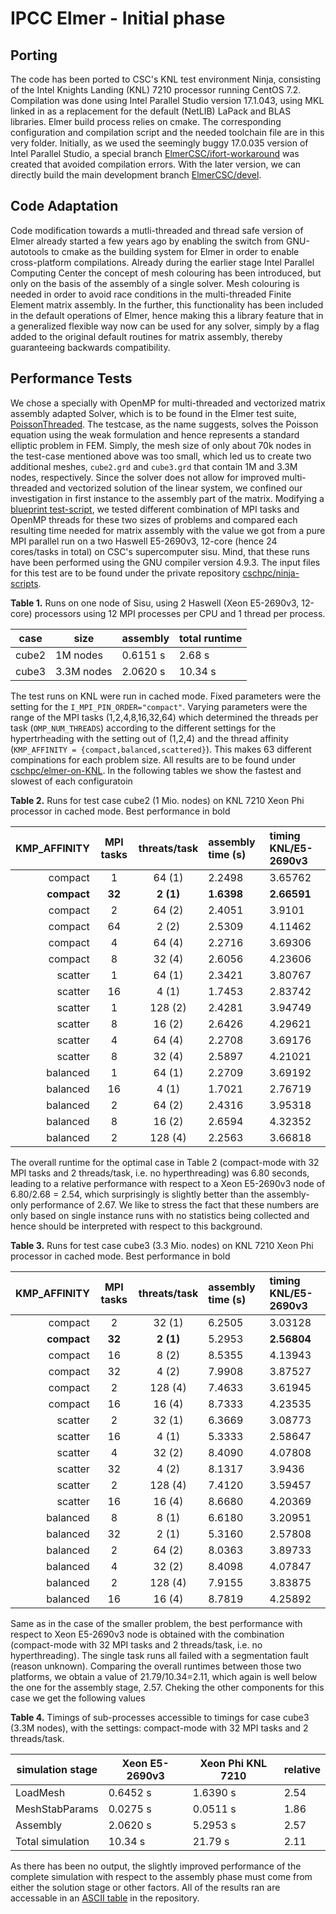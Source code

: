 # IPCC Elmer - Initial phase 

## Porting
 
The code has been ported to CSC's KNL test environment Ninja, consisting of the Intel Knights Landing
(KNL) 7210  processor running CentOS 7.2. Compilation was done using Intel Parallel Studio version 17.1.043,
using MKL linked in as a replacement for the default (NetLIB) LaPack and BLAS libraries. Elmer build process
relies on cmake. The corresponding configuration and compilation script and the needed toolchain file are in
this very folder. Initially, as we used the seemingly buggy 17.0.035 version of Intel Parallel Studio, a 
special branch [ElmerCSC/ifort-workaround](https://github.com/ElmerCSC/elmerfem/tree/ifort-workaround) 
was created that avoided compilation errors. With the later version, we can directly build the main development
branch [ElmerCSC/devel](https://github.com/ElmerCSC/elmerfem/tree/devel).

## Code Adaptation

Code modification towards a mutli-threaded and thread safe version of Elmer already started a few years ago by enabling
the switch from GNU-autotools to cmake as the building system for Elmer in order to enable cross-platform compilations.
Already during the earlier stage Intel Parallel Computing Center the concept of mesh colouring has been introduced,
but only on the basis of the assembly of a single solver. Mesh colouring is needed in order to avoid race conditions
in the multi-threaded Finite Element matrix assembly. In the further, this functionality has been included in the 
default operations of Elmer, hence making this a library feature that in a generalized flexible way now can be used for 
any solver, simply by a flag added to the original default routines for matrix assembly, thereby guaranteeing backwards
compatibility.

## Performance Tests

We chose a specially with OpenMP for multi-threaded and vectorized matrix assembly adapted Solver, which is to be
 found in the Elmer test suite, [PoissonThreaded](https://github.com/ElmerCSC/elmerfem/tree/devel/fem/tests/PoissonThreaded).
 The testcase, as the name suggests, solves the Poisson equation using the weak formulation and hence represents a standard
 elliptic problem in FEM. Simply, the mesh size of only about 70k nodes in the test-case mentioned above was too small,
 which led us to create two additional meshes, `cube2.grd` and `cube3.grd` that contain 1M and 3.3M nodes, respectively.
 Since the solver does not allow for improved multi-threaded and vectorized solution of the linear system, we confined our
 investigation in first instance to the assembly part of the matrix. Modifying a 
 [blueprint test-script](https://github.com/cschpc/ninja-scripts/tree/master/benchmarking/parametersweep), we tested different
 combination of MPI tasks and OpenMP threads for these two sizes of problems and compared each resulting time
 needed for matrix assembly with the value we got from a pure MPI parallel run on a two Haswell E5-2690v3, 12-core
 (hence 24 cores/tasks in total) on CSC's supercomputer sisu. Mind, that these runs have been performed using the GNU compiler version 4.9.3. The input files for this test are to be found under the private repository [cschpc/ninja-scripts](https://github.com/cschpc/ninja-scripts/blob/master/benchmarking/elmer/Elmer-KNL-Ninja.tar.gz).
 
**Table 1.** Runs on one node of Sisu, using 2 Haswell (Xeon E5-2690v3, 12-core) processors using 12
MPI processes per CPU and 1 thread per process.

case   | size       | assembly  | total runtime
-------|------------|-----------|---------------
 cube2 | 1M nodes   |  0.6151 s |   2.68 s
 cube3 | 3.3M nodes |  2.0620 s |  10.34 s
 
The test runs on KNL were run in cached mode. Fixed parameters were the setting for the `I_MPI_PIN_ORDER="compact"`. Varying parameters were the range of the MPI tasks (1,2,4,8,16,32,64) which determined the threads per task (`OMP_NUM_THREADS`) according to the different settings for the hypertrheading with the setting out of (1,2,4) and the thread affinity (`KMP_AFFINITY = {compact,balanced,scattered}`). This makes 63 different compinations for each problem size. All results are to be found under [cschpc/elmer-on-KNL](https://github.com/cschpc/elmer-on-KNL/blob/master/Benchmarktests.txt). In the following tables we show the fastest and slowest of each configuratoin

**Table 2.** Runs for test case cube2 (1 Mio. nodes) on KNL 7210 Xeon Phi processor in cached mode. Best performance in bold

| KMP_AFFINITY  | MPI tasks  |  threats/task  | assembly time (s)   | timing KNL/E5-2690v3  |
| ------------: |:---------: | :------------: | :------------------ | :-------------------- |
| compact       | 1          | 64 (1)         | 2.2498              | 3.65762               |
| **compact**   | **32**     | **2 (1)**      | **1.6398**          | **2.66591**           |
| compact       | 2          | 64 (2)         | 2.4051              | 3.9101                |
| compact       | 64         | 2 (2)          | 2.5309              | 4.11462               |
| compact       | 4          | 64 (4)         | 2.2716              | 3.69306               |
| compact       | 8          | 32 (4)         | 2.6056              | 4.23606               |
| scatter | 1         | 64 (1)          | 2.3421            | 3.80767              |
| scatter | 16        | 4 (1)           | 1.7453            | 2.83742              |
| scatter | 1         | 128 (2)         | 2.4281            | 3.94749              |
| scatter | 8         | 16 (2)          | 2.6426            | 4.29621              |
| scatter | 4         | 64 (4)          | 2.2708            | 3.69176              |
| scatter | 8         | 32 (4)          | 2.5897            | 4.21021              |
| balanced | 1         | 64 (1)          | 2.2709            | 3.69192              |
| balanced | 16        | 4 (1)           | 1.7021            | 2.76719              |
| balanced | 2         | 64 (2)          | 2.4316            | 3.95318              |
| balanced | 8         | 16 (2)          | 2.6594            | 4.32352              |
| balanced | 2         | 128 (4)         | 2.2563            | 3.66818              |

The overall runtime for the optimal case in Table 2 (compact-mode with 32 MPI tasks and 2 threads/task, i.e. no hyperthreading) was 6.80 seconds, leading to a relative performance with respect to a Xeon E5-2690v3 node of 6.80/2.68 = 2.54, which surprisingly is slightly better than the assembly-only performance of 2.67. We like to stress the fact that these numbers are only based on single instance runs with no statistics being collected and hence should be interpreted with respect to this background.

**Table 3.** Runs for test case cube3 (3.3 Mio. nodes) on KNL 7210 Xeon Phi processor in cached mode. Best performance in bold

| KMP_AFFINITY  | MPI tasks  |  threats/task  | assembly time (s)   | timing KNL/E5-2690v3  |
| ------------: |:---------: | :------------: | :------------------ | :-------------------- |
| compact | 2 | 32 (1) | 6.2505 | 3.03128              |
| **compact** | **32** | **2 (1)** | 5.2953 | **2.56804**              |
| compact | 16 | 8 (2) | 8.5355 | 4.13943              |
| compact | 32 | 4 (2) | 7.9908 | 3.87527              |
| compact | 2 | 128 (4) | 7.4633 | 3.61945              |
| compact | 16 | 16 (4) | 8.7333 | 4.23535              |
| scatter | 2 | 32 (1) | 6.3669 | 3.08773              |
| scatter | 16 | 4 (1) | 5.3333 | 2.58647              |
| scatter | 4 | 32 (2) | 8.4090 | 4.07808              |
| scatter | 32 | 4 (2) | 8.1317 | 3.9436              |
| scatter | 2 | 128 (4) | 7.4120 | 3.59457              |
| scatter | 16 | 16 (4) | 8.6680 | 4.20369              |
| balanced | 8 | 8 (1) | 6.6180 | 3.20951              |
| balanced | 32 | 2 (1) | 5.3160 | 2.57808              |
| balanced | 2 | 64 (2) | 8.0363 | 3.89733              |
| balanced | 4 | 32 (2) | 8.4098 | 4.07847              |
| balanced | 2 | 128 (4) | 7.9155 | 3.83875              |
| balanced | 16 | 16 (4) | 8.7819 | 4.25892              |

Same as in the case of the smaller problem, the best performance with respect to Xeon E5-2690v3 node is obtained with the combination (compact-mode with 32 MPI tasks and 2 threads/task, i.e. no hyperthreading). The single task runs all failed with a segmentation fault (reason unknown). Comparing the overall runtimes between those two platforms, we obtain a value of 21.79/10.34=2.11, which again is well below the one for the assembly stage, 2.57. Cheking the other components for this case we get the following values

**Table 4.** Timings of sub-processes accessible to timings for case cube3 (3.3M nodes), with the settings: compact-mode with 32 MPI tasks and 2 threads/task.

simulation stage   |   Xeon E5-2690v3     | Xeon Phi KNL 7210  | relative
-------------------|----------------------|--------------------|---------
LoadMesh           |    0.6452 s          |    1.6390 s        | 2.54
MeshStabParams     |    0.0275 s          |    0.0511 s        | 1.86
Assembly           |    2.0620 s          |    5.2953 s        | 2.57
Total simulation   |   10.34 s            |   21.79 s          | 2.11

As there has been no output, the slightly improved performance of the complete simulation with respect to the assembly phase must come from either the solution stage or other factors. All of the results ran are accessable in an [ASCII table](https://github.com/cschpc/elmer-on-KNL/blob/master/Reports/Benchmarktests.txt) in the repository. 


